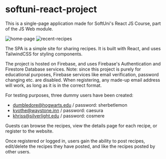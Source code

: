 # softuni-react-project
This is a single-page application made for SoftUni's React JS Course, part of the JS Web module.

![home-page](https://github.com/user-attachments/assets/06a59f6a-ff86-4bd1-b2ed-0e3daf88da94)
![recent-recipes](https://github.com/user-attachments/assets/69d301f0-ed87-4e97-bd9a-9dbbfe45d7e6)


The SPA is a simple site for sharing recipes. It is built with React, and uses TailwindCSS for styling components.

The project is hosted on Firebase, and uses Firebase's Authentication and Firestore Database services.
Note: since this project is purely for educational purposes, Firebase services like email verification, password changing etc. are disabled. When registering, any made-up email address will work, as long as it is in the correct format.

For testing purposes, three dummy users have been created:
 - dumbledore@hogwarts.edu / password: sherbetlemon
 - kvothe@waystone.inn / password: caesura
 - khriss@silverlight.edu / password: cosmere

Guests can browse the recipes, view the details page for each recipe, or register to the website. 

Once registered or logged in, users gain the ability to post recipes, edit/delete the recipes they have posted, and like the recipes posted by other users.
